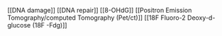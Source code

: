 [[DNA damage]]
[[DNA repair]]
[[8-OHdG]]
[[Positron Emission Tomography/computed Tomography (Pet/ct)]]
[[18F Fluoro-2 Deoxy-d-glucose (18F -Fdg)]]
